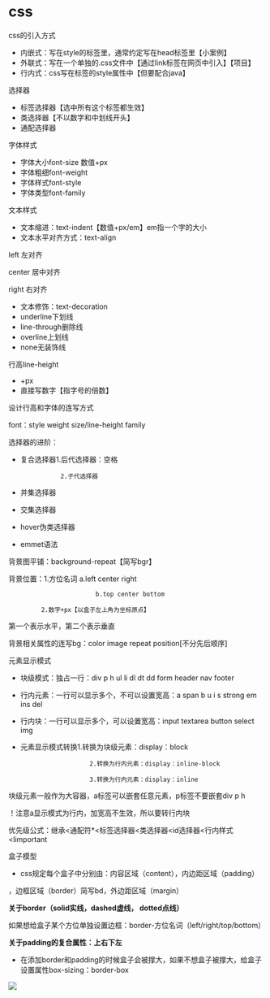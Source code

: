 # css

css的引入方式

- 内嵌式：写在style的标签里，通常约定写在head标签里【小案例】
- 外联式：写在一个单独的.css文件中【通过link标签在网页中引入】【项目】
- 行内式：css写在标签的style属性中【但要配合java】



选择器

- 标签选择器【选中所有这个标签都生效】
- 类选择器【不以数字和中划线开头】
- 通配选择器



字体样式

- 字体大小font-size     数值+px
- 字体粗细font-weight
- 字体样式font-style
- 字体类型font-family





文本样式

- 文本缩进：text-indent【数值+px/em】em指一个字的大小
- 文本水平对齐方式：text-align

left 左对齐

center 居中对齐

right 右对齐



- 文本修饰：text-decoration
- underline下划线
- line-through删除线
- overline上划线
- none无装饰线



行高line-height  

-  +px
- 直接写数字【指字号的倍数】



设计行高和字体的连写方式

font：style weight size/line-height family



选择器的进阶：

- 复合选择器1.后代选择器：空格

                 2.子代选择器

- 并集选择器
- 交集选择器
- hover伪类选择器
- emmet语法



背景图平铺：background-repeat【简写bgr】

背景位置：1.方位名词 a.left center right

                            b.top center bottom

             2.数字+px【以盒子左上角为坐标原点】

第一个表示水平，第二个表示垂直

背景相关属性的连写bg：color image repeat position[不分先后顺序]



元素显示模式

- 块级模式：独占一行：div p h ul li dl dt dd form header nav footer
- 行内元素：一行可以显示多个，不可以设置宽高：a span b u i s strong em ins del
- 行内块：一行可以显示多个，可以设置宽高：input textarea button select img
- 元素显示模式转换1.转换为块级元素：display：block

                         2.转换为行内元素：display：inline-block

                         3.转换为行内元素：display：inline

块级元素一般作为大容器，a标签可以嵌套任意元素，p标签不要嵌套div p h



！注意a显示模式为行内，加宽高不生效，所以要转行内块



优先级公式：继承\<通配符\*\<标签选择器\<类选择器\<id选择器\<行内样式\<limportant



盒子模型

- css规定每个盒子中分别由：内容区域（content），内边距区域（padding）

，边框区域（border）简写bd，外边距区域（margin）

**关于border（solid实线，dashed虚线， dotted点线）**

如果想给盒子某个方位单独设置边框：border-方位名词（left/right/top/bottom）

**关于padding的复合属性：上右下左**

- 在添加border和padding的时候盒子会被撑大，如果不想盒子被撑大，给盒子设置属性box-sizing：border-box



![](50663ee54d8d4d50b1c54e174ef7a7fa.jpg)

